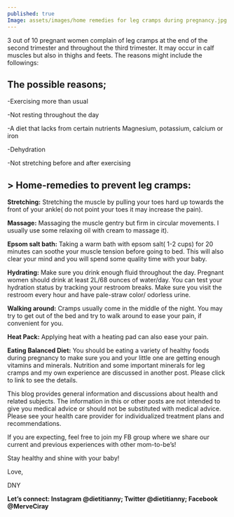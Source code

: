 ```yaml
---
published: true
Image: assets/images/home remedies for leg cramps during pregnancy.jpg
---
```


3 out of 10 pregnant women complain of leg cramps at the end of the second trimester and throughout the third trimester. It may occur in calf muscles but also in thighs and feets. The reasons might include the followings:

## The possible reasons;

-Exercising more than usual

-Not resting throughout the day

-A diet that lacks from certain nutrients Magnesium, potassium, calcium or iron 

-Dehydration

-Not stretching before and after exercising

## > Home-remedies to prevent leg cramps:

**Stretching:** Stretching the muscle by pulling your toes hard up towards the front of your ankle( do not point your toes it may increase the pain).

**Massage:** Massaging the muscle gentry but firm in circular movements. I usually use some relaxing oil with cream to massage it).

**Epsom salt bath:** Taking a warm bath with epsom salt( 1-2 cups) for 20 minutes can soothe your muscle tension before going to bed. This will also clear your mind and you will spend some quality time with your baby.

**Hydrating:** Make sure you drink enough fluid throughout the day. Pregnant women should drink at least 2L/68 ounces of water/day. You can test your hydration status by tracking your restroom breaks. Make sure you visit the restroom every hour and have pale-straw color/ odorless urine.

**Walking around:** Cramps usually come in the middle of the night. You may try to get out of the bed and try to walk around to ease your pain, if convenient for you.

**Heat Pack:** Applying heat with a heating pad can also ease your pain.

**Eating Balanced Diet:** You should be eating a variety of healthy foods during pregnancy to make sure you and your little one are getting enough vitamins and minerals. Nutrition and some important minerals for leg cramps and my own experience are discussed in another post. Please click to link to see the details.

This blog provides general information and discussions about health and related subjects. The information in this or other posts are not intended to give you medical advice or should not be substituted with medical advice. Please see your health care provider for individualized treatment plans and recommendations.

If you are expecting, feel free to join my FB group where we share our current and previous experiences with other mom-to-be’s! 

Stay healthy and shine with your baby!

Love,

DNY

**Let’s connect: Instagram @dietitianny; Twitter @dietitianny; Facebook @MerveCiray**
